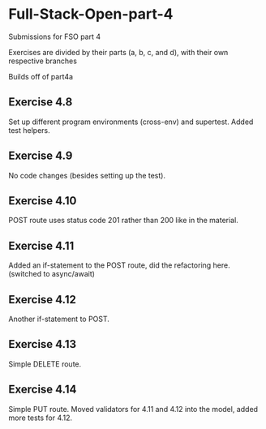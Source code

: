# Full-Stack-Open-part-4
Submissions for FSO part 4

Exercises are divided by their parts (a, b, c, and d), with their own respective branches

Builds off of part4a

## Exercise 4.8
Set up different program environments (cross-env) and supertest. Added test helpers.

## Exercise 4.9
No code changes (besides setting up the test).

## Exercise 4.10
POST route uses status code 201 rather than 200 like in the material.

## Exercise 4.11
Added an if-statement to the POST route, did the refactoring here. (switched to async/await)

## Exercise 4.12
Another if-statement to POST.

## Exercise 4.13
Simple DELETE route.

## Exercise 4.14
Simple PUT route. Moved validators for 4.11 and 4.12 into the model, added more tests for 4.12.